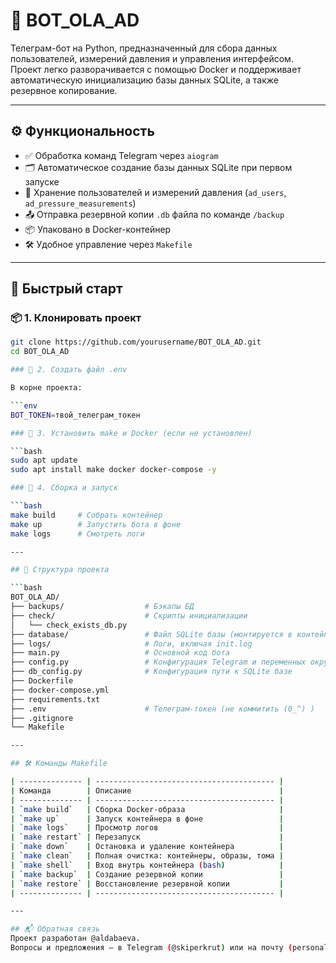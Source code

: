 ﻿# 🤖 BOT_OLA_AD

Телеграм-бот на Python, предназначенный для сбора данных пользователей, измерений давления и управления интерфейсом. Проект легко разворачивается с помощью Docker и поддерживает автоматическую инициализацию базы данных SQLite, а также резервное копирование.

---

## ⚙️ Функциональность

- ✅ Обработка команд Telegram через `aiogram`
- 🗂 Автоматическое создание базы данных SQLite при первом запуске
- 🧠 Хранение пользователей и измерений давления (`ad_users`, `ad_pressure_measurements`)
- 📤 Отправка резервной копии `.db` файла по команде `/backup`
- 📦 Упаковано в Docker-контейнер
- 🛠 Удобное управление через `Makefile`

---

## 🚀 Быстрый старт

### 📦 1. Клонировать проект

```bash
git clone https://github.com/yourusername/BOT_OLA_AD.git
cd BOT_OLA_AD

### 🔐 2. Создать файл .env

В корне проекта:

```env
BOT_TOKEN=твой_телеграм_токен

### 🧱 3. Установить make и Docker (если не установлен)

```bash
sudo apt update
sudo apt install make docker docker-compose -y

### 🐳 4. Сборка и запуск

```bash
make build     # Собрать контейнер
make up        # Запустить бота в фоне
make logs      # Смотреть логи

---

## 🧩 Структура проекта

```bash
BOT_OLA_AD/
├── backups/                  # Бэкапы БД
├── check/                    # Скрипты инициализации
│   └── check_exists_db.py
├── database/                 # Файл SQLite базы (монтируется в контейнер)
├── logs/                     # Логи, включая init.log
├── main.py                   # Основной код бота
├── config.py                 # Конфигурация Telegram и переменных окружения
├── db_config.py              # Конфигурация пути к SQLite базе
├── Dockerfile
├── docker-compose.yml
├── requirements.txt
├── .env                      # Телеграм-токен (не коммитить (0_^) )
├── .gitignore
└── Makefile

---

## 🛠 Команды Makefile

| -------------- | ---------------------------------------- |
| Команда        | Описание                                 |
| -------------- | ---------------------------------------- |
| `make build`   | Сборка Docker-образа                     |
| `make up`      | Запуск контейнера в фоне                 |
| `make logs`    | Просмотр логов                           |
| `make restart` | Перезапуск                               |
| `make down`    | Остановка и удаление контейнера          |
| `make clean`   | Полная очистка: контейнеры, образы, тома |
| `make shell`   | Вход внутрь контейнера (bash)            |
| `make backup`  | Создание резервной копии                 |
| `make restore` | Восстановление резервной копии           |
| -------------- | ---------------------------------------- |

---

## 📬 Обратная связь
Проект разработан @aldabaeva. 
Вопросы и предложения — в Telegram (@skiperkrut) или на почту (personal@aldabaeva.com).